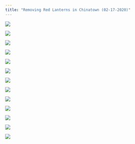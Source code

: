 ```yaml
---
title: "Removing Red Lanterns in Chinatown (02-17-2020)"
---
```


![](https://res.cloudinary.com/dhngj18do/image/upload/f_auto,q_auto/v1/images/61c61a10bd17b1b3332461c8f9e4c781)

![](https://res.cloudinary.com/dhngj18do/image/upload/f_auto,q_auto/v1/images/9b0d049036d2de5227617c4cf684b3be)

![](https://res.cloudinary.com/dhngj18do/image/upload/f_auto,q_auto/v1/images/14bb74fdb87d12c12ba63c0684762eeb)

![](https://res.cloudinary.com/dhngj18do/image/upload/f_auto,q_auto/v1/images/e3a426a053ed63454f0dc50a44b0bfaa)

![](https://res.cloudinary.com/dhngj18do/image/upload/f_auto,q_auto/v1/images/e8d97b1c4e00fd59b3d26b2555b2927c)

![](https://res.cloudinary.com/dhngj18do/image/upload/f_auto,q_auto/v1/images/106f30e1392d031e6b3254109964e9eb)

![](https://res.cloudinary.com/dhngj18do/image/upload/f_auto,q_auto/v1/images/35dc3afcd9beeda4d7de7f9ef559753d)

![](https://res.cloudinary.com/dhngj18do/image/upload/f_auto,q_auto/v1/images/0b2d66e0bd5de4da4996ff288e85bd21)

![](https://res.cloudinary.com/dhngj18do/image/upload/f_auto,q_auto/v1/images/a0e8de1dfea589ac1066b7e970754fde)

![](https://res.cloudinary.com/dhngj18do/image/upload/f_auto,q_auto/v1/images/ea2c148ee3755405a98e6568f01b8996)

![](https://res.cloudinary.com/dhngj18do/image/upload/f_auto,q_auto/v1/images/ca1ed7a11ed81a9949a4eb0374b42e70)

![](https://res.cloudinary.com/dhngj18do/image/upload/f_auto,q_auto/v1/images/373ab10aee7d8e5db04213d735631614)

![](https://res.cloudinary.com/dhngj18do/image/upload/f_auto,q_auto/v1/images/1dac04e05f6c32c951a7789721d625aa)
